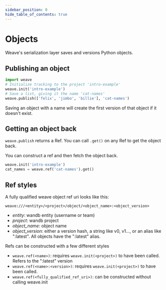 ```yaml
---
sidebar_position: 0
hide_table_of_contents: true
---
```


# Objects

Weave's serialization layer saves and versions Python objects.

## Publishing an object

```python
import weave
# Initialize tracking to the project 'intro-example'
weave.init('intro-example')
# Save a list, giving it the name 'cat-names'
weave.publish(['felix', 'jimbo', 'billie'], 'cat-names')
```

Saving an object with a name will create the first version of that object if it doesn't exist.

## Getting an object back

`weave.publish` returns a Ref. You can call `.get()` on any Ref to get the object back.

You can construct a ref and then fetch the object back.

```python
weave.init('intro-example')
cat_names = weave.ref('cat-names').get()
```

## Ref styles

A fully qualified weave object ref uri looks like this:

```
weave:///<entity>/<project>/object/<object_name>:<object_version>
```

- _entity_: wandb entity (username or team)
- _project_: wandb project
- _object_name_: object name
- _object_version_: either a version hash, a string like v0, v1..., or an alias like ":latest". All objects have the ":latest" alias.

Refs can be constructed with a few different styles

- `weave.ref(<name>)`: requires `weave.init(<project>)` to have been called. Refers to the ":latest" version
- `weave.ref(<name>:<version>)`: requires `weave.init(<project>)` to have been called.
- `weave.ref(<fully_qualified_ref_uri>)`: can be constructed without calling weave.init
